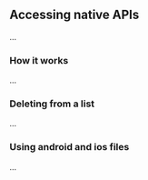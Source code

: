 ## Accessing native APIs

...

### How it works

...

### Deleting from a list

...

### Using android and ios files

...

